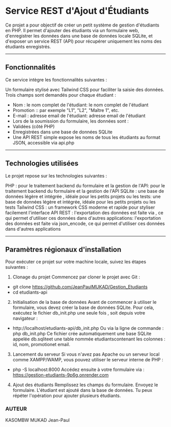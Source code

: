 # Service REST d'Ajout d'Étudiants

Ce projet a pour objectif de créer un petit système de gestion d'étudiants en PHP. 
Il permet d'ajouter des étudiants via un formulaire web, d'enregistrer les données dans une base de données locale SQLite, 
et d'exposer un service REST (API) pour récupérer uniquement les noms des étudiants enregistrés.

---

## Fonctionnalités
  Ce service intègre les fonctionnalités suivantes :

  Un formulaire stylisé avec Tailwind CSS pour faciliter la saisie des données.
  Trois champs sont demandés pour chaque étudiant :
  - Nom : le nom complet de l'étudiant: le nom complet de l'étudiant
  - Promotion :: par exemple "L1", "L2", "Maître 1", etc.
  - E-mail : adresse email de l'étudiant: adresse email de l'étudiant
  - Lors de la soumission du formulaire, les données sont :
  - Validées (côté PHP)
  - Enregistrées dans une base de données SQLite
  - Une API REST simple expose les noms de tous les étudiants au format JSON, accessible via api.php



---

## Technologies utilisées

Le projet repose sur les technologies suivantes :

PHP : pour le traitement backend du formulaire et la gestion de l'API: pour le traitement backend du formulaire et la gestion de l'API
SQLite : une base de données légère et intégrée , idéale pour les petits projets ou les tests: une base de données légère et intégrée, idéale pour les petits projets ou les tests
Tailwind CSS : un framework CSS moderne et rapide pour styliser facilement l'interface
API REST : l'exportation des données est faite via , ce qui permet d'utiliser ces données dans d'autres applications: l'exportation des données est faite via json_encode, ce qui permet d'utiliser ces données dans d'autres applications

---

## Paramètres régionaux d'installation

Pour exécuter ce projet sur votre machine locale, suivez les étapes suivantes :
1. Clonage du projet
  Commencez par cloner le projet avec Git :
  * git clone https://github.com/JeanPaulMUKAD/Gestion_Etudiants
  * cd etudiants-api

2. Initialisation de la base de données
  Avant de commencer à utiliser le formulaire, vous devez créer la base de données SQLite.
  Pour cela, exécutez le fichier db_init.php une seule fois , soit depuis votre navigateur :
  * http://localhost/etudiants-api/db_init.php
  Ou via la ligne de commande :
  php db_init.php
  Ce fichier crée automatiquement une base SQLite appelée db.sqliteet une table nommée etudiantscontenant les colonnes : id, nom, promotionet email.

3. Lancement du serveur
  Si vous n'avez pas Apache ou un serveur local comme XAMPP/WAMP, vous pouvez utiliser le serveur interne de PHP :
  * php -S localhost:8000
  Accédez ensuite à votre formulaire via :
  https://gestion-etudiants-9p6g.onrender.com

4. Ajout des étudiants
  Remplissez les champs du formulaire.
  Envoyez le formulaire.
  L'étudiant est ajouté dans la base de données.
  Tu peux répéter l'opération pour ajouter plusieurs étudiants.


### AUTEUR
KASOMBW MUKAD Jean-Paul